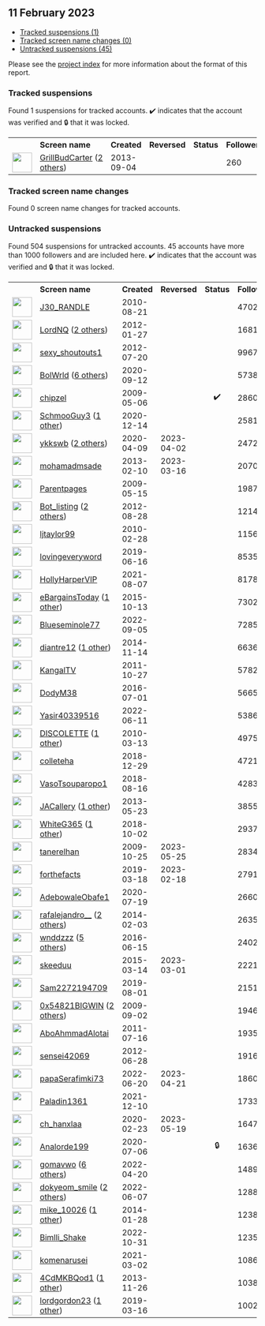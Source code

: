 ## 11 February 2023

* [Tracked suspensions (1)](#tracked-suspensions)
* [Tracked screen name changes (0)](#tracked-screen-name-changes)
* [Untracked suspensions (45)](#untracked-suspensions)

Please see the [project index](https://github.com/travisbrown/twitter-watch) for more information about the format of this report.

### Tracked suspensions

Found 1 suspensions for tracked accounts.
  ✔️ indicates that the account was verified and 🔒 that it was locked.

<table>
    <tr>
        <th></th>
        <th align="left">Screen name</th>
        <th align="left">Created</th>
        <th align="left">Reversed</th>
        <th align="left">Status</th>
        <th align="left">Followers</th>
        <th align="left">Ranking</th></tr>
    </tr>
        <tr>
            <td><a href="https://twitter.com/intent/user?user_id=1730071753">
                <img src="https://pbs.twimg.com/profile_images/1499497366143094795/G06wgDlU_normal.jpg" width="40px" height="40px" align="center"/></a>
            </td>
            <td>
                <a href="https://twitter.com/GrillBudCarter">GrillBudCarter</a>&nbsp;(<a href="https://api.memory.lol/v1/tw/id/1730071753">2 others</a>)&nbsp;</td>
            <td>2013-09-04</td>
            <td></td>
            <td align="center"></td>
            <td>260</td>
            <td>65047</td>
        </tr></table>

### Tracked screen name changes

Found 0 screen name changes for tracked accounts.

### Untracked suspensions

Found 504 suspensions for untracked accounts.
45 accounts have more than 1000 followers and are included here.
  ✔️ indicates that the account was verified and 🔒 that it was locked.

<table>
    <tr>
        <th></th>
        <th align="left">Screen name</th>
        <th align="left">Created</th>
        <th align="left">Reversed</th>
        <th align="left">Status</th>
        <th align="left">Followers</th>
    </tr>
        <tr>
            <td><a href="https://twitter.com/intent/user?user_id=180990505">
                <img src="https://pbs.twimg.com/profile_images/1026427932192006145/ad561oLZ_normal.jpg" width="40px" height="40px" align="center"/></a>
            </td>
            <td>
                <a href="https://twitter.com/J30_RANDLE">J30_RANDLE</a></td>
            <td>2010-08-21</td>
            <td></td>
            <td align="center"></td>
            <td>470279</td>
        </tr>
        <tr>
            <td><a href="https://twitter.com/intent/user?user_id=475776056">
                <img src="https://pbs.twimg.com/profile_images/960961782134210562/p4PpFrTP_normal.jpg" width="40px" height="40px" align="center"/></a>
            </td>
            <td>
                <a href="https://twitter.com/LordNQ">LordNQ</a>&nbsp;(<a href="https://api.memory.lol/v1/tw/id/475776056">2 others</a>)&nbsp;</td>
            <td>2012-01-27</td>
            <td></td>
            <td align="center"></td>
            <td>168101</td>
        </tr>
        <tr>
            <td><a href="https://twitter.com/intent/user?user_id=707082926">
                <img src="https://abs.twimg.com/sticky/default_profile_images/default_profile_normal.png" width="40px" height="40px" align="center"/></a>
            </td>
            <td>
                <a href="https://twitter.com/sexy_shoutouts1">sexy_shoutouts1</a></td>
            <td>2012-07-20</td>
            <td></td>
            <td align="center"></td>
            <td>99676</td>
        </tr>
        <tr>
            <td><a href="https://twitter.com/intent/user?user_id=1304871065487921152">
                <img src="https://pbs.twimg.com/profile_images/1598478764119400454/n9zMHNhw_normal.jpg" width="40px" height="40px" align="center"/></a>
            </td>
            <td>
                <a href="https://twitter.com/BolWrld">BolWrld</a>&nbsp;(<a href="https://api.memory.lol/v1/tw/id/1304871065487921152">6 others</a>)&nbsp;</td>
            <td>2020-09-12</td>
            <td></td>
            <td align="center"></td>
            <td>57382</td>
        </tr>
        <tr>
            <td><a href="https://twitter.com/intent/user?user_id=38251403">
                <img src="https://pbs.twimg.com/profile_images/1590687480382164998/Aj4WmGf8_normal.jpg" width="40px" height="40px" align="center"/></a>
            </td>
            <td>
                <a href="https://twitter.com/chipzel">chipzel</a></td>
            <td>2009-05-06</td>
            <td></td>
            <td align="center">✔️</td>
            <td>28609</td>
        </tr>
        <tr>
            <td><a href="https://twitter.com/intent/user?user_id=1338357109990195200">
                <img src="https://pbs.twimg.com/profile_images/1540945760300040192/3DI3GBnQ_normal.jpg" width="40px" height="40px" align="center"/></a>
            </td>
            <td>
                <a href="https://twitter.com/SchmooGuy3">SchmooGuy3</a>&nbsp;(<a href="https://api.memory.lol/v1/tw/id/1338357109990195200">1 other</a>)&nbsp;</td>
            <td>2020-12-14</td>
            <td></td>
            <td align="center"></td>
            <td>25815</td>
        </tr>
        <tr>
            <td><a href="https://twitter.com/intent/user?user_id=1248247362167943168">
                <img src="https://pbs.twimg.com/profile_images/1569378953932034048/_06me2Yr_normal.jpg" width="40px" height="40px" align="center"/></a>
            </td>
            <td>
                <a href="https://twitter.com/ykkswb">ykkswb</a>&nbsp;(<a href="https://api.memory.lol/v1/tw/id/1248247362167943168">2 others</a>)&nbsp;</td>
            <td>2020-04-09</td>
            <td>2023-04-02</td>
            <td align="center"></td>
            <td>24728</td>
        </tr>
        <tr>
            <td><a href="https://twitter.com/intent/user?user_id=1166227532">
                <img src="https://pbs.twimg.com/profile_images/1554557203973038081/5xZnpucy_normal.jpg" width="40px" height="40px" align="center"/></a>
            </td>
            <td>
                <a href="https://twitter.com/mohamadmsade">mohamadmsade</a></td>
            <td>2013-02-10</td>
            <td>2023-03-16</td>
            <td align="center"></td>
            <td>20701</td>
        </tr>
        <tr>
            <td><a href="https://twitter.com/intent/user?user_id=40278974">
                <img src="https://pbs.twimg.com/profile_images/694146574520287233/dnLeJtsp_normal.jpg" width="40px" height="40px" align="center"/></a>
            </td>
            <td>
                <a href="https://twitter.com/Parentpages">Parentpages</a></td>
            <td>2009-05-15</td>
            <td></td>
            <td align="center"></td>
            <td>19877</td>
        </tr>
        <tr>
            <td><a href="https://twitter.com/intent/user?user_id=786092593">
                <img src="https://pbs.twimg.com/profile_images/1595249993065312256/jHg2egzQ_normal.jpg" width="40px" height="40px" align="center"/></a>
            </td>
            <td>
                <a href="https://twitter.com/Bot_listing">Bot_listing</a>&nbsp;(<a href="https://api.memory.lol/v1/tw/id/786092593">2 others</a>)&nbsp;</td>
            <td>2012-08-28</td>
            <td></td>
            <td align="center"></td>
            <td>12149</td>
        </tr>
        <tr>
            <td><a href="https://twitter.com/intent/user?user_id=118301517">
                <img src="https://pbs.twimg.com/profile_images/1837354729/264231_101328263236245_100000772163934_38782_1321577_a_normal.jpg" width="40px" height="40px" align="center"/></a>
            </td>
            <td>
                <a href="https://twitter.com/ljtaylor99">ljtaylor99</a></td>
            <td>2010-02-28</td>
            <td></td>
            <td align="center"></td>
            <td>11566</td>
        </tr>
        <tr>
            <td><a href="https://twitter.com/intent/user?user_id=1140095101374533632">
                <img src="https://pbs.twimg.com/profile_images/1547304532761350146/jgTPr9sy_normal.jpg" width="40px" height="40px" align="center"/></a>
            </td>
            <td>
                <a href="https://twitter.com/lovingeveryword">lovingeveryword</a></td>
            <td>2019-06-16</td>
            <td></td>
            <td align="center"></td>
            <td>8535</td>
        </tr>
        <tr>
            <td><a href="https://twitter.com/intent/user?user_id=1423994773417775108">
                <img src="https://pbs.twimg.com/profile_images/1594813090834833408/wEmDDgCu_normal.jpg" width="40px" height="40px" align="center"/></a>
            </td>
            <td>
                <a href="https://twitter.com/HollyHarperVIP">HollyHarperVIP</a></td>
            <td>2021-08-07</td>
            <td></td>
            <td align="center"></td>
            <td>8178</td>
        </tr>
        <tr>
            <td><a href="https://twitter.com/intent/user?user_id=3875594838">
                <img src="https://pbs.twimg.com/profile_images/1335924054184714243/AdIc0zeH_normal.jpg" width="40px" height="40px" align="center"/></a>
            </td>
            <td>
                <a href="https://twitter.com/eBargainsToday">eBargainsToday</a>&nbsp;(<a href="https://api.memory.lol/v1/tw/id/3875594838">1 other</a>)&nbsp;</td>
            <td>2015-10-13</td>
            <td></td>
            <td align="center"></td>
            <td>7302</td>
        </tr>
        <tr>
            <td><a href="https://twitter.com/intent/user?user_id=1566598639597735936">
                <img src="https://pbs.twimg.com/profile_images/1566599185138270208/294iHeZ2_normal.jpg" width="40px" height="40px" align="center"/></a>
            </td>
            <td>
                <a href="https://twitter.com/Blueseminole77">Blueseminole77</a></td>
            <td>2022-09-05</td>
            <td></td>
            <td align="center"></td>
            <td>7285</td>
        </tr>
        <tr>
            <td><a href="https://twitter.com/intent/user?user_id=2876441230">
                <img src="https://pbs.twimg.com/profile_images/1261680941287825408/xOycFzKk_normal.jpg" width="40px" height="40px" align="center"/></a>
            </td>
            <td>
                <a href="https://twitter.com/diantre12">diantre12</a>&nbsp;(<a href="https://api.memory.lol/v1/tw/id/2876441230">1 other</a>)&nbsp;</td>
            <td>2014-11-14</td>
            <td></td>
            <td align="center"></td>
            <td>6636</td>
        </tr>
        <tr>
            <td><a href="https://twitter.com/intent/user?user_id=399370841">
                <img src="https://pbs.twimg.com/profile_images/682465514501857283/ZVqo7ZjW_normal.jpg" width="40px" height="40px" align="center"/></a>
            </td>
            <td>
                <a href="https://twitter.com/KangalTV">KangalTV</a></td>
            <td>2011-10-27</td>
            <td></td>
            <td align="center"></td>
            <td>5782</td>
        </tr>
        <tr>
            <td><a href="https://twitter.com/intent/user?user_id=748992087606104065">
                <img src="https://pbs.twimg.com/profile_images/1460313450081660935/BCb64YBE_normal.jpg" width="40px" height="40px" align="center"/></a>
            </td>
            <td>
                <a href="https://twitter.com/DodyM38">DodyM38</a></td>
            <td>2016-07-01</td>
            <td></td>
            <td align="center"></td>
            <td>5665</td>
        </tr>
        <tr>
            <td><a href="https://twitter.com/intent/user?user_id=1535627324858810370">
                <img src="https://pbs.twimg.com/profile_images/1596423324711718913/mCVJG8Pd_normal.jpg" width="40px" height="40px" align="center"/></a>
            </td>
            <td>
                <a href="https://twitter.com/Yasir40339516">Yasir40339516</a></td>
            <td>2022-06-11</td>
            <td></td>
            <td align="center"></td>
            <td>5386</td>
        </tr>
        <tr>
            <td><a href="https://twitter.com/intent/user?user_id=122538451">
                <img src="https://pbs.twimg.com/profile_images/1570300063599001602/SvVDBgHz_normal.jpg" width="40px" height="40px" align="center"/></a>
            </td>
            <td>
                <a href="https://twitter.com/DISCOLETTE">DISCOLETTE</a>&nbsp;(<a href="https://api.memory.lol/v1/tw/id/122538451">1 other</a>)&nbsp;</td>
            <td>2010-03-13</td>
            <td></td>
            <td align="center"></td>
            <td>4975</td>
        </tr>
        <tr>
            <td><a href="https://twitter.com/intent/user?user_id=1078926256576565249">
                <img src="https://pbs.twimg.com/profile_images/1078926491340206080/TlyV9xs4_normal.jpg" width="40px" height="40px" align="center"/></a>
            </td>
            <td>
                <a href="https://twitter.com/colleteha">colleteha</a></td>
            <td>2018-12-29</td>
            <td></td>
            <td align="center"></td>
            <td>4721</td>
        </tr>
        <tr>
            <td><a href="https://twitter.com/intent/user?user_id=1030140929053782016">
                <img src="https://pbs.twimg.com/profile_images/1030146106569752576/_9qE_BCF_normal.jpg" width="40px" height="40px" align="center"/></a>
            </td>
            <td>
                <a href="https://twitter.com/VasoTsouparopo1">VasoTsouparopo1</a></td>
            <td>2018-08-16</td>
            <td></td>
            <td align="center"></td>
            <td>4283</td>
        </tr>
        <tr>
            <td><a href="https://twitter.com/intent/user?user_id=1450231842">
                <img src="https://pbs.twimg.com/profile_images/1327546609429864448/sDpmL88L_normal.jpg" width="40px" height="40px" align="center"/></a>
            </td>
            <td>
                <a href="https://twitter.com/JACallery">JACallery</a>&nbsp;(<a href="https://api.memory.lol/v1/tw/id/1450231842">1 other</a>)&nbsp;</td>
            <td>2013-05-23</td>
            <td></td>
            <td align="center"></td>
            <td>3855</td>
        </tr>
        <tr>
            <td><a href="https://twitter.com/intent/user?user_id=1047240741469265920">
                <img src="https://pbs.twimg.com/profile_images/1547221349453774850/RpycFmDW_normal.jpg" width="40px" height="40px" align="center"/></a>
            </td>
            <td>
                <a href="https://twitter.com/WhiteG365">WhiteG365</a>&nbsp;(<a href="https://api.memory.lol/v1/tw/id/1047240741469265920">1 other</a>)&nbsp;</td>
            <td>2018-10-02</td>
            <td></td>
            <td align="center"></td>
            <td>2937</td>
        </tr>
        <tr>
            <td><a href="https://twitter.com/intent/user?user_id=85086443">
                <img src="https://pbs.twimg.com/profile_images/1448631790151872521/YKr9NIEJ_normal.jpg" width="40px" height="40px" align="center"/></a>
            </td>
            <td>
                <a href="https://twitter.com/tanerelhan">tanerelhan</a></td>
            <td>2009-10-25</td>
            <td>2023-05-25</td>
            <td align="center"></td>
            <td>2834</td>
        </tr>
        <tr>
            <td><a href="https://twitter.com/intent/user?user_id=1107504075522953218">
                <img src="https://pbs.twimg.com/profile_images/1492886241674608641/0ZEYGx-2_normal.jpg" width="40px" height="40px" align="center"/></a>
            </td>
            <td>
                <a href="https://twitter.com/forthefacts">forthefacts</a></td>
            <td>2019-03-18</td>
            <td>2023-02-18</td>
            <td align="center"></td>
            <td>2791</td>
        </tr>
        <tr>
            <td><a href="https://twitter.com/intent/user?user_id=1284843103493423104">
                <img src="https://pbs.twimg.com/profile_images/1575351201893326850/VNRw31H__normal.jpg" width="40px" height="40px" align="center"/></a>
            </td>
            <td>
                <a href="https://twitter.com/AdebowaleObafe1">AdebowaleObafe1</a></td>
            <td>2020-07-19</td>
            <td></td>
            <td align="center"></td>
            <td>2660</td>
        </tr>
        <tr>
            <td><a href="https://twitter.com/intent/user?user_id=2322870539">
                <img src="https://pbs.twimg.com/profile_images/1597433405834252288/NKN499PS_normal.jpg" width="40px" height="40px" align="center"/></a>
            </td>
            <td>
                <a href="https://twitter.com/rafalejandro__">rafalejandro__</a>&nbsp;(<a href="https://api.memory.lol/v1/tw/id/2322870539">2 others</a>)&nbsp;</td>
            <td>2014-02-03</td>
            <td></td>
            <td align="center"></td>
            <td>2635</td>
        </tr>
        <tr>
            <td><a href="https://twitter.com/intent/user?user_id=742911579558023168">
                <img src="https://pbs.twimg.com/profile_images/1574847484299739137/KZ2Pv5Zl_normal.jpg" width="40px" height="40px" align="center"/></a>
            </td>
            <td>
                <a href="https://twitter.com/wnddzzz">wnddzzz</a>&nbsp;(<a href="https://api.memory.lol/v1/tw/id/742911579558023168">5 others</a>)&nbsp;</td>
            <td>2016-06-15</td>
            <td></td>
            <td align="center"></td>
            <td>2402</td>
        </tr>
        <tr>
            <td><a href="https://twitter.com/intent/user?user_id=3091790325">
                <img src="https://pbs.twimg.com/profile_images/1431681982703063047/s2aZM32W_normal.jpg" width="40px" height="40px" align="center"/></a>
            </td>
            <td>
                <a href="https://twitter.com/skeeduu">skeeduu</a></td>
            <td>2015-03-14</td>
            <td>2023-03-01</td>
            <td align="center"></td>
            <td>2221</td>
        </tr>
        <tr>
            <td><a href="https://twitter.com/intent/user?user_id=1156959607912312833">
                <img src="https://pbs.twimg.com/profile_images/1576329106828021761/nTgXOv3p_normal.jpg" width="40px" height="40px" align="center"/></a>
            </td>
            <td>
                <a href="https://twitter.com/Sam2272194709">Sam2272194709</a></td>
            <td>2019-08-01</td>
            <td></td>
            <td align="center"></td>
            <td>2151</td>
        </tr>
        <tr>
            <td><a href="https://twitter.com/intent/user?user_id=70892283">
                <img src="https://pbs.twimg.com/profile_images/1596800362085642240/uPllYJmI_normal.jpg" width="40px" height="40px" align="center"/></a>
            </td>
            <td>
                <a href="https://twitter.com/0x54821BIGWIN">0x54821BIGWIN</a>&nbsp;(<a href="https://api.memory.lol/v1/tw/id/70892283">2 others</a>)&nbsp;</td>
            <td>2009-09-02</td>
            <td></td>
            <td align="center"></td>
            <td>1946</td>
        </tr>
        <tr>
            <td><a href="https://twitter.com/intent/user?user_id=336718574">
                <img src="https://pbs.twimg.com/profile_images/1456308474506354691/Tr4zyRHI_normal.jpg" width="40px" height="40px" align="center"/></a>
            </td>
            <td>
                <a href="https://twitter.com/AboAhmmadAlotai">AboAhmmadAlotai</a></td>
            <td>2011-07-16</td>
            <td></td>
            <td align="center"></td>
            <td>1935</td>
        </tr>
        <tr>
            <td><a href="https://twitter.com/intent/user?user_id=620545537">
                <img src="https://pbs.twimg.com/profile_images/1590472511313137666/zjWB433O_normal.jpg" width="40px" height="40px" align="center"/></a>
            </td>
            <td>
                <a href="https://twitter.com/sensei42069">sensei42069</a></td>
            <td>2012-06-28</td>
            <td></td>
            <td align="center"></td>
            <td>1916</td>
        </tr>
        <tr>
            <td><a href="https://twitter.com/intent/user?user_id=1538758443439357953">
                <img src="https://pbs.twimg.com/profile_images/1539321001565114369/JY-4-HPw_normal.jpg" width="40px" height="40px" align="center"/></a>
            </td>
            <td>
                <a href="https://twitter.com/papaSerafimki73">papaSerafimki73</a></td>
            <td>2022-06-20</td>
            <td>2023-04-21</td>
            <td align="center"></td>
            <td>1860</td>
        </tr>
        <tr>
            <td><a href="https://twitter.com/intent/user?user_id=1469351429173305347">
                <img src="https://pbs.twimg.com/profile_images/1469352090422190084/1T-F4RGw_normal.jpg" width="40px" height="40px" align="center"/></a>
            </td>
            <td>
                <a href="https://twitter.com/Paladin1361">Paladin1361</a></td>
            <td>2021-12-10</td>
            <td></td>
            <td align="center"></td>
            <td>1733</td>
        </tr>
        <tr>
            <td><a href="https://twitter.com/intent/user?user_id=1231531715597873152">
                <img src="https://pbs.twimg.com/profile_images/1592918472115240960/Au1ywQoh_normal.jpg" width="40px" height="40px" align="center"/></a>
            </td>
            <td>
                <a href="https://twitter.com/ch_hanxlaa">ch_hanxlaa</a></td>
            <td>2020-02-23</td>
            <td>2023-05-19</td>
            <td align="center"></td>
            <td>1647</td>
        </tr>
        <tr>
            <td><a href="https://twitter.com/intent/user?user_id=1280161104815984640">
                <img src="https://pbs.twimg.com/profile_images/1466549896849379333/FpCwg020_normal.jpg" width="40px" height="40px" align="center"/></a>
            </td>
            <td>
                <a href="https://twitter.com/Analorde199">Analorde199</a></td>
            <td>2020-07-06</td>
            <td></td>
            <td align="center">🔒</td>
            <td>1636</td>
        </tr>
        <tr>
            <td><a href="https://twitter.com/intent/user?user_id=1516768958405177345">
                <img src="https://pbs.twimg.com/profile_images/1597934840758038530/Z1UF3ZoR_normal.png" width="40px" height="40px" align="center"/></a>
            </td>
            <td>
                <a href="https://twitter.com/gomavwo">gomavwo</a>&nbsp;(<a href="https://api.memory.lol/v1/tw/id/1516768958405177345">6 others</a>)&nbsp;</td>
            <td>2022-04-20</td>
            <td></td>
            <td align="center"></td>
            <td>1489</td>
        </tr>
        <tr>
            <td><a href="https://twitter.com/intent/user?user_id=1533964566442299392">
                <img src="https://pbs.twimg.com/profile_images/1590276510090657793/Fhu00-ka_normal.jpg" width="40px" height="40px" align="center"/></a>
            </td>
            <td>
                <a href="https://twitter.com/dokyeom_smile">dokyeom_smile</a>&nbsp;(<a href="https://api.memory.lol/v1/tw/id/1533964566442299392">2 others</a>)&nbsp;</td>
            <td>2022-06-07</td>
            <td></td>
            <td align="center"></td>
            <td>1288</td>
        </tr>
        <tr>
            <td><a href="https://twitter.com/intent/user?user_id=2315495940">
                <img src="https://pbs.twimg.com/profile_images/1570835381771440131/zVXtXCh7_normal.jpg" width="40px" height="40px" align="center"/></a>
            </td>
            <td>
                <a href="https://twitter.com/mike_10026">mike_10026</a>&nbsp;(<a href="https://api.memory.lol/v1/tw/id/2315495940">1 other</a>)&nbsp;</td>
            <td>2014-01-28</td>
            <td></td>
            <td align="center"></td>
            <td>1238</td>
        </tr>
        <tr>
            <td><a href="https://twitter.com/intent/user?user_id=1587072068931276800">
                <img src="https://pbs.twimg.com/profile_images/1590973831677894657/UutJwcdq_normal.jpg" width="40px" height="40px" align="center"/></a>
            </td>
            <td>
                <a href="https://twitter.com/Bimlli_Shake">Bimlli_Shake</a></td>
            <td>2022-10-31</td>
            <td></td>
            <td align="center"></td>
            <td>1235</td>
        </tr>
        <tr>
            <td><a href="https://twitter.com/intent/user?user_id=1366663318350479361">
                <img src="https://pbs.twimg.com/profile_images/1588067699397169153/ios1vnh6_normal.jpg" width="40px" height="40px" align="center"/></a>
            </td>
            <td>
                <a href="https://twitter.com/komenarusei">komenarusei</a></td>
            <td>2021-03-02</td>
            <td></td>
            <td align="center"></td>
            <td>1086</td>
        </tr>
        <tr>
            <td><a href="https://twitter.com/intent/user?user_id=2215218787">
                <img src="https://pbs.twimg.com/profile_images/1588568112420773889/ezHoXbv0_normal.png" width="40px" height="40px" align="center"/></a>
            </td>
            <td>
                <a href="https://twitter.com/4CdMKBQod1">4CdMKBQod1</a>&nbsp;(<a href="https://api.memory.lol/v1/tw/id/2215218787">1 other</a>)&nbsp;</td>
            <td>2013-11-26</td>
            <td></td>
            <td align="center"></td>
            <td>1038</td>
        </tr>
        <tr>
            <td><a href="https://twitter.com/intent/user?user_id=1106769436697083909">
                <img src="https://pbs.twimg.com/profile_images/1491191571194257417/ugB0TIXP_normal.jpg" width="40px" height="40px" align="center"/></a>
            </td>
            <td>
                <a href="https://twitter.com/lordgordon23">lordgordon23</a>&nbsp;(<a href="https://api.memory.lol/v1/tw/id/1106769436697083909">1 other</a>)&nbsp;</td>
            <td>2019-03-16</td>
            <td></td>
            <td align="center"></td>
            <td>1002</td>
        </tr></table>
